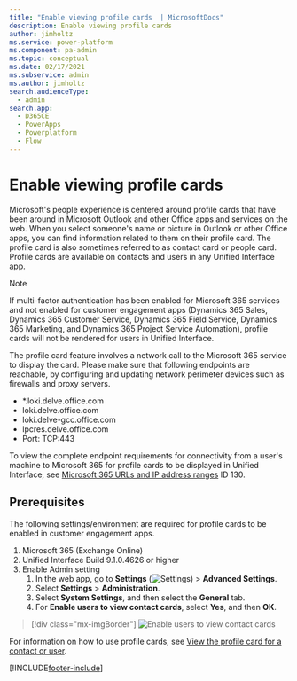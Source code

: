 ```yaml
---
title: "Enable viewing profile cards  | MicrosoftDocs"
description: Enable viewing profile cards 
author: jimholtz
ms.service: power-platform
ms.component: pa-admin
ms.topic: conceptual
ms.date: 02/17/2021
ms.subservice: admin
ms.author: jimholtz
search.audienceType: 
  - admin
search.app:
  - D365CE
  - PowerApps
  - Powerplatform
  - Flow
---
```

# Enable viewing profile cards

<!-- legacy procedure -->

Microsoft's people experience is centered around profile cards that have been around in Microsoft Outlook and other Office apps and services on the web. When you select someone's name or picture in Outlook or other Office apps, you can find information related to them on their profile card. The profile card is also sometimes referred to as contact card or people card. Profile cards are available on contacts and users in any Unified Interface app.

> [!NOTE]
> If multi-factor authentication has been enabled for Microsoft 365 services and not enabled for customer engagement apps (Dynamics 365 Sales, Dynamics 365 Customer Service, Dynamics 365 Field Service, Dynamics 365 Marketing, and Dynamics 365 Project Service Automation), profile cards will not be rendered for users in Unified Interface.
>
> The profile card feature involves a network call to the Microsoft 365 service to display the card. Please make sure that following endpoints are reachable, by configuring and updating network perimeter devices such as firewalls and proxy servers.
> 
> - *.loki.delve.office.com
> - loki.delve.office.com
> - loki.delve-gcc.office.com
> - lpcres.delve.office.com 
> - Port: TCP:443 
> 
> To view the complete endpoint requirements for connectivity from a user's machine to Microsoft 365 for profile cards to be displayed in Unified Interface, see [Microsoft 365 URLs and IP address ranges](/office365/enterprise/urls-and-ip-address-ranges#microsoft-365-common-and-office-online) ID 130.

## Prerequisites

The following settings/environment are required for profile cards to be enabled in customer engagement apps.

1. Microsoft 365 (Exchange Online)
2. Unified Interface Build 9.1.0.4626 or higher
3. Enable Admin setting
   1. In the web app, go to **Settings** (![Settings](media/settings-gear-icon.png "Settings")) > **Advanced Settings**.
   2. Select **Settings** > **Administration**.
   3. Select **System Settings**, and then select the **General** tab. 
   4. For **Enable users to view contact cards**, select **Yes**, and then **OK**.

> [!div class="mx-imgBorder"] 
> ![Enable users to view contact cards](media/enable-users-view-contact-cards.png "Enable users to view contact cards")

For information on how to use profile cards, see [View the profile card for a contact or user](/powerapps/user/profile-cards).







[!INCLUDE[footer-include](../includes/footer-banner.md)]